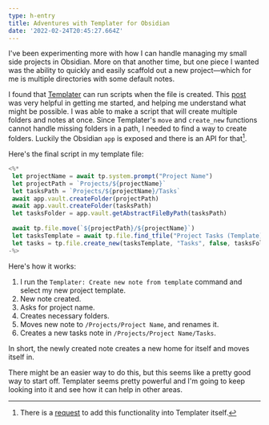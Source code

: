 ```yaml
---
type: h-entry
title: Adventures with Templater for Obsidian
date: '2022-02-24T20:45:27.664Z'
---
```

I've been experimenting more with how I can handle managing my small side projects in Obsidian. More on that another time, but one piece I wanted was the ability to quickly and easily scaffold out a new project—which for me is multiple directories with some default notes.

I found that [Templater](https://silentvoid13.github.io/Templater/introduction.html) can run scripts when the file is created. This [post](http://www.macdrifter.com/2021/08/obsidian-templater-fun.html) was very helpful in getting me started, and helping me understand what might be possible. I was able to make a script that will create multiple folders and notes at once. Since Templater's `move` and `create_new` functions cannot handle missing folders in a path, I needed to find a way to create folders. Luckily the Obsidian `app` is exposed and there is an API for that[^1].

Here's the final script in my template file:

```js
<%*
 let projectName = await tp.system.prompt("Project Name")
 let projectPath = `Projects/${projectName}`
 let tasksPath = `Projects/${projectName}/Tasks`
 await app.vault.createFolder(projectPath)
 await app.vault.createFolder(tasksPath)
 let tasksFolder = app.vault.getAbstractFileByPath(tasksPath)
 
 await tp.file.move(`${projectPath}/${projectName}`)
 let tasksTemplate = await tp.file.find_tfile("Project Tasks (Template)")
 let tasks = tp.file.create_new(tasksTemplate, "Tasks", false, tasksFolder)
-%>
```

Here's how it works:
1. I run the `Templater: Create new note from template` command and select my new project template.
1. New note created.
2. Asks for project name.
3. Creates necessary folders.
4. Moves new note to `/Projects/Project Name`, and renames it.
5. Creates a new tasks note in `/Projects/Project Name/Tasks`.

In short, the newly created note creates a new home for itself and moves itself in.

There might be an easier way to do this, but this seems like a pretty good way to start off. Templater seems pretty powerful and I'm going to keep looking into it and see how it can help in other areas.

[^1]: There is a [request](https://github.com/SilentVoid13/Templater/issues/442) to add this functionality into Templater itself.
